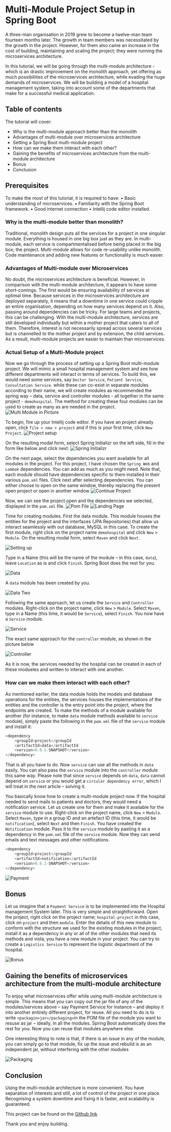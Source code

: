 # Multi-Module Project Setup in Spring Boot

A three-man organisation in 2019 grew to become a twelve-man team fourteen months later. The growth in team members was necessitated by the growth in the project. However, for them also came an increase in the cost of building, maintaining and scaling the project; they were running the microservices architecture.

In this tutorial, we will be going through the multi-module architecture - which is an drastic improvement on the monolith approach, yet offering as much possibilities of the microservices architecture, while evading the huge demands of microservices. We will be building a model of a hospital management system, taking into account some of the departments that make for a successful medical application.

## Table of contents
The tutorial will cover:
- Why is the multi-module approach better than the monolith
- Advantages of multi-module over microservices architecture
- Setting a Spring Boot multi-module project
- How can we make them interact with each other?
- Gaining the benefits of microservices architecture from the multi-module architecture
- Bonus
- Conclusion

## Prerequisites
To make the most of this tutorial, it is required to have:
•	Basic understanding of microservices.
•	Familiarity with the Spring Boot framework.
•	Good internet connection
•	Intellij code editor installed.

### Why is the multi-module better than monolith?
Traditional, monolith design puts all the services for a project in one singular module. Everything is housed in one big box just as they are. In multi-module, each service is compartmentalised before being placed in the big box; the project. Multi-module allows for code re-usability unlike monolith. Code maintenance and adding new features or functionality is much easier.

### Advantages of Multi-module over Microservices
No doubt, the microservices architecture is beneficial. However, in comparison with the multi-module architecture, it appears to have some short-comings. The first would be ensuring availability of services at optimal time. Because services in the microservices architecture are deployed separately, it means that a downtime in one service could cripple an entire organisation, depending on how many services depend on it. Also, passing around dependencies can be tricky. For large teams and projects, this can be challenging. With the multi-module architecture, services are still developed individually but within a mother project that caters to all of them. Therefore, interest is not necessarily spread across several services but is channelled to the mother project and by extension, the child services. As a result, multi-module projects are easier to maintain than microservices.

### Actual Setup of a Multi-Module project
Now we go through the process of setting up a Spring Boot multi-module project. We will mimic a small hospital management system and see how different departments will interact in terms of services. To build this, we would need some services, say `Doctor Service`, `Patient Service`, `Consultation Service`. while these can co-exist in separate modules according to their name, we will create modules as recommended the spring way – data, service and controller modules - all together in the same project - `demohospital`. The method for creating these four modules can be used to create as many as are needed in the project.
![Multi Module in Picture](/engineering-education/building-Scalable-projects-using-the-multi-module-architecture-with-spring-boot-and-maven/picone.jpg)

To begin, fire up your Intellij code editor. If you have an project already open, click `file > new > project` and if this is your first time, click `New Project`.
![Project setup](/engineering-education/building-Scalable-projects-using-the-multi-module-architecture-with-spring-boot-and-maven/startproject.jpg)

On the resulting modal form, select Spring Initializr on the left side, fill in the form like below and click next:
![Spring Initializr](/engineering-education/building-Scalable-projects-using-the-multi-module-architecture-with-spring-boot-and-maven/springstart.jpg)

On the next page, select the dependencies you want available for all modules in the project. For this project, I have chosen the `Spring Web` and `Lombok` dependencies. You can add as much as you might need. Note that, each module should have dependencies specific to them installed in their various `pom.xml` files. Click next after selecting dependencies. You can either choose to open on the same window, thereby replacing the present open project or open in another window
![Continue Project](/engineering-education/building-Scalable-projects-using-the-multi-module-architecture-with-spring-boot-and-maven/springstart1.jpg)

Now, we can see the project open and the dependencies we selected, displayed in the `pom.xml` file.
![Pom File](/engineering-education/building-Scalable-projects-using-the-multi-module-architecture-with-spring-boot-and-maven/parentpom.jpg)
![Landing Page](/engineering-education/building-Scalable-projects-using-the-multi-module-architecture-with-spring-boot-and-maven/landing.jpg)

Time for creating modules. First the data module. This module houses the entities for the project and the interfaces (JPA Repositories) that allow us interact seamlessly with out database, MySQL in this case. To create the first module, right click on the project name `demohospital` and click `New` > `Module`.
On the resulting modal form, select `Maven` and click `Next`.

![Setting up](/engineering-education/building-Scalable-projects-using-the-multi-module-architecture-with-spring-boot-and-maven/settingup.jpg)

Type in a Name (this will be the name of the module – in this case, `data`), leave `Location` as is and click `Finish`. Spring Boot does the rest for you.

![Data](/engineering-education/building-Scalable-projects-using-the-multi-module-architecture-with-spring-boot-and-maven/data.jpg)

A `data` module has been created by you.

![Data Two](/engineering-education/building-Scalable-projects-using-the-multi-module-architecture-with-spring-boot-and-maven/datatwo.jpg)

Following the same approach, let us create the `Service` and `Controller` modules. Right-click on the project name, click `New` > `Module`. Select `Maven`, type in a Name (this time, it would be `Service`), select `Finish`. You now have a `Service` module.

![Service](/engineering-education/building-Scalable-projects-using-the-multi-module-architecture-with-spring-boot-and-maven/service.jpg)

The exact same approach for the `controller` module, as shown in the picture below

![Controller](/engineering-education/building-Scalable-projects-using-the-multi-module-architecture-with-spring-boot-and-maven/controller.jpg)

As it is now, the services needed by the hospital can be created in each of these modueles and written to interact with one another.

### How can we make them interact with each other?
As mentioned earlier, the data module holds the models and database operations for the entities, the services houses the implementations of the entities and the controller is the entry point into the project, where the endpoints are created. To make the methods of a module available for another (for instance, to make `data` module methods available to `service` module), simply paste the following in the `pom.xml` file of the `service` module and install it:

```java
<dependency
    <groupId>project</groupId
    <artifactId>data</artifactId
    <version>0.0.1-SNAPSHOT</version>
</dependency>
```
That is all you have to do. Now `service` can use all the methods in `data` easily. You can also pass the `service` module into the `controller` module this same way.
Please note that since `service` depends on `data`, `data` cannot depend on `service` or you would get a `circular dependency error`, which I will treat in the next article – solving it.

You basically know how to create a multi-module project now. If the hospital needed to send mails to patients and doctors, they would need a notification service. Let us create one for them and make it available for the `service` module to use. Right-click on the project name, click `New` > `Module`. Select `Maven`, type in a group ID and an artefact ID (this time, it would be `notification`), select `Next` and then `Finish`. You have created the `Notification` module. Pass it to the `service` module by pasting it as a dependency in the `pom.xml` file of the `service` module. Now they can send emails and text messages and other notifications.

```java
<dependency
    <groupId>project</groupId
    <artifactId>notification</artifactId
    <version>0.0.1-SNAPSHOT</version>
</dependency>
```
![Payment](/engineering-education/building-Scalable-projects-using-the-multi-module-architecture-with-spring-boot-and-maven/payment.jpg)

## Bonus
Let us imagine that a `Payment Service` is to be implemented into the Hospital management System later. This is very simple and straightforward. Open the project, right click on the project name; `hospital-project` in this case, click on `project` and then `module`. Enter the details of this new module to conform with the structure we used for the existing modules in the project, install it as a dependency in any or all of the other modules that need its methods and viola, you have a new module in your project. You can try to create a `Logistics Service` to represent the logistic department of the hospital.

![Bonus](/engineering-education/building-Scalable-projects-using-the-multi-module-architecture-with-spring-boot-and-maven/bonus.jpg)



## Gaining the benefits of microservices architecture from the multi-module architecture
To enjoy what microservices offer while using multi-module architecture is simple. This means that you can copy out the jar file of any of the modules/services above – say Payment Service for instance – and deploy it into another entirely different project, for reuse. All you need to do is to write `<packagin>jar</packaging>`in the POM file of the module you want to resuse as jar – ideally, in all the modules. Spring Boot automatically does the rest for you. Now you can reuse that modules anywhere else.

One interesting thing to note is that, if there is an issue in any of the module, you can simply go to that module, fix up the issue and rebuild is as an independent jar, without interfering with the other modules

![Packaging](/engineering-education/building-Scalable-projects-using-the-multi-module-architecture-with-spring-boot-and-maven/packaging.jpg)



## Conclusion
Using the multi-module architecture is more convenient. You have separation of interests and still, a lot of control of the project in one place. Recognising a system downtime and fixing it is faster, and scalability is guaranteed.

This project can be found on the [Github link](https://github.com/teevyne/multi-module-setup)

Thank you and enjoy building.
